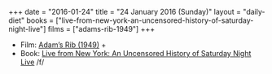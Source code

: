 +++
date = "2016-01-24"
title = "24 January 2016 (Sunday)"
layout = "daily-diet"
books = ["live-from-new-york-an-uncensored-history-of-saturday-night-live"]
films = ["adams-rib-1949"]
+++


* Film: [Adam’s Rib (1949)](/films/adams-rib-1949) +
* Book: [Live from New York: An Uncensored History of Saturday Night Live](/books/live-from-new-york-an-uncensored-history-of-saturday-night-live) /f/